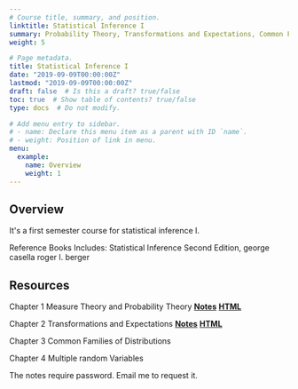 ```yaml
---
# Course title, summary, and position.
linktitle: Statistical Inference I
summary: Probability Theory, Transformations and Expectations, Common Families of Distributions, and Multiple random Variables
weight: 5

# Page metadata.
title: Statistical Inference I
date: "2019-09-09T00:00:00Z"
lastmod: "2019-09-09T00:00:00Z"
draft: false  # Is this a draft? true/false
toc: true  # Show table of contents? true/false
type: docs  # Do not modify.

# Add menu entry to sidebar.
# - name: Declare this menu item as a parent with ID `name`.
# - weight: Position of link in menu.
menu:
  example:
    name: Overview
    weight: 1
---
```


## Overview



It's a first semester course for statistical inference I.

Reference Books Includes: Statistical Inference Second Edition, george casella roger l. berger

## Resources

Chapter 1 Measure Theory and Probability Theory <a href="./Lecture-1---Measure-Theory_solution.pdf" target="_blank">**Notes**</a> <a href="./Lecture-1---Measure-Theory_solution.html" target="_blank">**HTML**</a>


Chapter 2 Transformations and Expectations <a href="./Lecture-2--Expectations-and-Transformations_solution.pdf" target="_blank">**Notes**</a> <a href="./Lecture-2--Expectations-and-Transformations_solution.html" target="_blank">**HTML**</a>

Chapter 3 Common Families of Distributions

Chapter 4 Multiple random Variables


The notes require password. Email me to request it.
